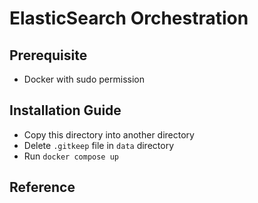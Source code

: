 # ElasticSearch Orchestration

## Prerequisite
- Docker with sudo permission

## Installation Guide
- Copy this directory into another directory
- Delete `.gitkeep` file in `data` directory
- Run `docker compose up`

## Reference
